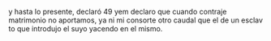 y hasta lo presente, declaró
49 yem declaro que cuando contraje matrimonio no aportamos, ya ni mi consorte otro caudal que el de un esclav
to que introdujo el suyo yacendo en el mismo.